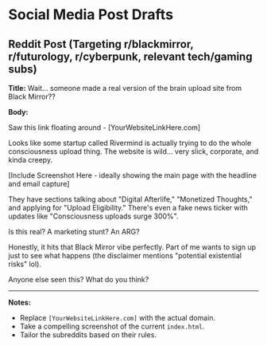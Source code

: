 # Social Media Post Drafts

## Reddit Post (Targeting r/blackmirror, r/futurology, r/cyberpunk, relevant tech/gaming subs)

**Title:** Wait… someone made a real version of the brain upload site from Black Mirror??

**Body:**

Saw this link floating around - [YourWebsiteLinkHere.com]

Looks like some startup called Rivermind is actually trying to do the whole consciousness upload thing. The website is wild... very slick, corporate, and kinda creepy.

[Include Screenshot Here - ideally showing the main page with the headline and email capture]

They have sections talking about "Digital Afterlife," "Monetized Thoughts," and applying for "Upload Eligibility." There's even a fake news ticker with updates like "Consciousness uploads surge 300%".

Is this real? A marketing stunt? An ARG?

Honestly, it hits that Black Mirror vibe perfectly. Part of me wants to sign up just to see what happens (the disclaimer mentions "potential existential risks" lol).

Anyone else seen this? What do you think?

---
**Notes:**
*   Replace `[YourWebsiteLinkHere.com]` with the actual domain.
*   Take a compelling screenshot of the current `index.html`.
*   Tailor the subreddits based on their rules. 